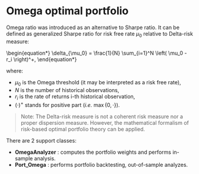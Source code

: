 
# Omega optimal portfolio <a name="TOP">

Omega ratio was introduced as an alternative to Sharpe ratio. It can be
defined as generalized Sharpe ratio for risk free rate $\mu_0$
relative to Delta-risk measure:

\begin{equation*}
  \delta_{\mu_0} = \frac{1}{N} \sum_{i=1}^N \left( \mu_0 - r_i \right)^+,
\end{equation*}

where:

* $\mu_0$ is the Omega threshold (it may be interpreted as a risk free rate),
* $N$ is the number of historical observations,
* $r_i$ is the rate of returns i-th historical observation,
* $(\cdot)^+$ stands for positive part (*i.e.* $\max\{0, \cdot\}$).

> Note: The Delta-risk measure is not a coherent risk measure nor a
proper dispersion measure. However, the mathematical formalism of risk-based
optimal portfolio theory can be applied.


There are 2 support classes:

* **OmegaAnalyzer** : computes the portfolio weights and performs in-sample
analysis.
* **Port_Omega** : performs portfolio backtesting, out-of-sample analyzes.
